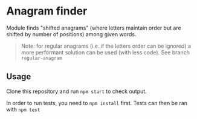 # Anagram finder

Module finds "shifted anagrams" (where letters maintain order but are shifted by number of positions) among given words.

> Note: for regular anagrams (i.e. if the letters order can be ignored) a more performant solution can be used (with less code). See branch `regular-anagram`

## Usage

Clone this repository and run `npm start` to check output.

In order to run tests, you need to `npm install` first. Tests can then be ran with `npm test`

